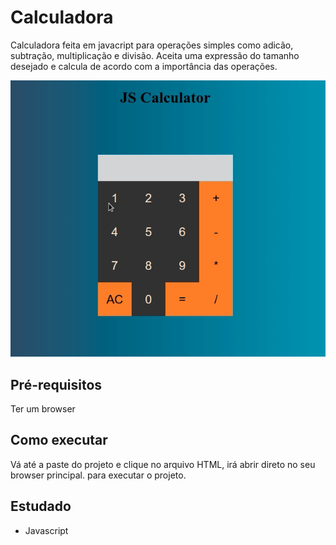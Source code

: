 # Calculadora
Calculadora feita em javacript para operações simples como adicão, subtração, multiplicação e divisão. Aceita uma expressão do tamanho desejado e calcula de acordo com a importância das operações.
<p align="center">
  <img src="demo/calculator.gif" />
</p>

## Pré-requisitos
Ter um browser

## Como executar

Vá até a paste do projeto e clique no arquivo HTML, irá abrir direto no seu browser principal.
para executar o projeto.

## Estudado
* Javascript
